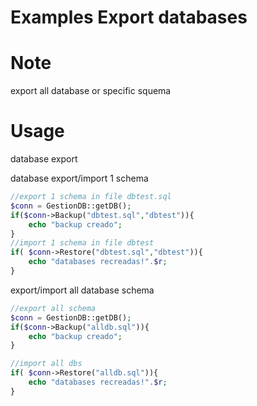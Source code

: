 # Examples Export databases


Note
============
export all database or specific squema


Usage
=====
database export

database export/import 1 schema
```php
//export 1 schema in file dbtest.sql
$conn = GestionDB::getDB();
if($conn->Backup("dbtest.sql","dbtest")){
	echo "backup creado";
}
//import 1 schema in file dbtest
if(	$conn->Restore("dbtest.sql","dbtest")){
	echo "databases recreadas!".$r;
}
```

export/import all database schema

```php
//export all schema
$conn = GestionDB::getDB();
if($conn->Backup("alldb.sql")){
	echo "backup creado";
}

//import all dbs
if(	$conn->Restore("alldb.sql")){
	echo "databases recreadas!".$r;
}
```
